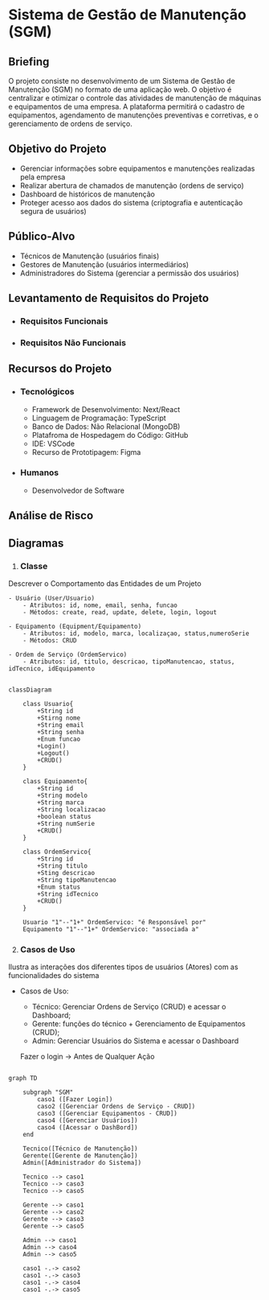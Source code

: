 # Sistema de Gestão de Manutenção (SGM)

## Briefing
O projeto consiste no desenvolvimento de um Sistema de Gestão de Manutenção (SGM) no formato de uma aplicação web. O objetivo é centralizar e otimizar o controle das atividades de manutenção de máquinas e equipamentos de uma empresa. A plataforma permitirá o cadastro de equipamentos, agendamento de manutenções preventivas e corretivas, e o gerenciamento de ordens de serviço.

## Objetivo do Projeto
- Gerenciar informações sobre equipamentos e manutenções realizadas pela empresa
- Realizar abertura de chamados de manutenção (ordens de serviço)
- Dashboard de históricos de manutenção
- Proteger acesso aos dados do sistema (criptografia e autenticação segura de usuários)

## Público-Alvo
- Técnicos de Manutenção (usuários finais)
- Gestores de Manutenção (usuários intermediários)
- Administradores do Sistema (gerenciar a permissão dos usuários)

## Levantamento de Requisitos do Projeto
- ### Requisitos Funcionais


- ### Requisitos Não Funcionais

## Recursos do Projeto
- ### Tecnológicos
    - Framework de Desenvolvimento: Next/React
    - Linguagem de Programação: TypeScript
    - Banco de Dados: Não Relacional (MongoDB)
    - Platafroma de Hospedagem do Código: GitHub
    - IDE: VSCode
    - Recurso de Prototipagem: Figma

- ### Humanos
    - Desenvolvedor de Software

## Análise de Risco

## Diagramas

1. ### Classe
Descrever o Comportamento das Entidades de um Projeto

    - Usuário (User/Usuario)
        - Atributos: id, nome, email, senha, funcao
        - Métodos: create, read, update, delete, login, logout

    - Equipamento (Equipment/Equipamento)
        - Atributos: id, modelo, marca, localizaçao, status,numeroSerie
        - Métodos: CRUD

    - Ordem de Serviço (OrdemServico)
        - Atributos: id, titulo, descricao, tipoManutencao, status, idTecnico, idEquipamento

```mermaid

classDiagram

    class Usuario{
        +String id
        +Stirng nome
        +String email
        +String senha
        +Enum funcao
        +Login()
        +Logout()
        +CRUD()
    }

    class Equipamento{
        +String id
        +String modelo
        +String marca
        +String localizacao
        +boolean status
        +String numSerie
        +CRUD()
    }

    class OrdemServico{
        +String id
        +String titulo
        +Sting descricao
        +String tipoManutencao
        +Enum status
        +String idTecnico
        +CRUD()
    }

    Usuario "1"--"1+" OrdemServico: "é Responsável por"
    Equipamento "1"--"1+" OrdemServico: "associada a"

```
2. ### Casos de Uso
Ilustra as interações dos diferentes tipos de usuários (Atores) com as funcionalidades do sistema

- Casos de Uso:
    - Técnico: Gerenciar Ordens de Serviço (CRUD) e acessar o Dashboard;
    - Gerente: funções do técnico + Gerenciamento de Equipamentos (CRUD);
    - Admin: Gerenciar Usuários do Sistema e acessar o Dashboard

    Fazer o login -> Antes de Qualquer Ação

```mermaid

graph TD

    subgraph "SGM"
        caso1 ([Fazer Login])
        caso2 ([Gerenciar Ordens de Serviço - CRUD])
        caso3 ([Gerenciar Equipamentos - CRUD])
        caso4 ([Gerenciar Usuários])
        caso4 ([Acessar o DashBord])
    end

    Tecnico([Técnico de Manutenção])
    Gerente([Gerente de Manutenção])
    Admin([Administrador do Sistema])

    Tecnico --> caso1
    Tecnico --> caso3
    Tecnico --> caso5

    Gerente --> caso1
    Gerente --> caso2
    Gerente --> caso3
    Gerente --> caso5

    Admin --> caso1
    Admin --> caso4
    Admin --> caso5

    caso1 -.-> caso2
    caso1 -.-> caso3
    caso1 -.-> caso4
    caso1 -.-> caso5
```